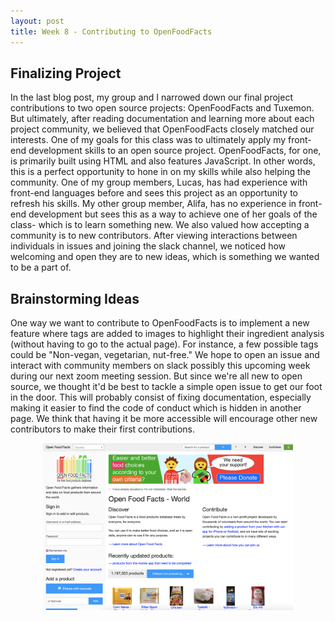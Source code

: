 ```yaml
---
layout: post
title: Week 8 - Contributing to OpenFoodFacts
---
```


## Finalizing Project
In the last blog post, my group and I narrowed down our final project contributions to two open source projects: 
OpenFoodFacts and Tuxemon. But ultimately, after reading documentation and learning more about each project community,
we believed that OpenFoodFacts closely matched our interests. One of my goals for this class was to ultimately apply
my front-end development skills to an open source project. OpenFoodFacts, for one, is primarily built using HTML and also
features JavaScript. In other words, this is a perfect opportunity to hone in on my skills while also helping the community.
One of my group members, Lucas, has had experience with front-end languages before and sees this project as an opportunity 
to refresh his skills. My other group member, Alifa, has no experience in front-end development but sees this as a way to 
achieve one of her goals of the class- which is to learn something new. We also valued how accepting a community is to new 
contributors. After viewing interactions between individuals in issues and joining the slack channel, we noticed how welcoming
and open they are to new ideas, which is something we wanted to be a part of.


## Brainstorming Ideas
One way we want to contribute to OpenFoodFacts is to implement a new feature where tags are added to images to highlight their 
ingredient analysis (without having to go to the actual page). For instance, a few possible tags could be "Non-vegan, vegetarian, 
nut-free." We hope to open an issue and interact with community members on slack possibly this upcoming week during our next 
zoom meeting session. But since we're all new to open source, we thought it'd be best to tackle a simple open issue to get
our foot in the door. This will probably consist of fixing documentation, especially making it easier to find the code of 
conduct which is hidden in another page. We think that having it be more accessible will encourage other new contributors to 
make their first contributions.

<p align = "center"> <img src = "../images/open.png" width = "400"></p>
